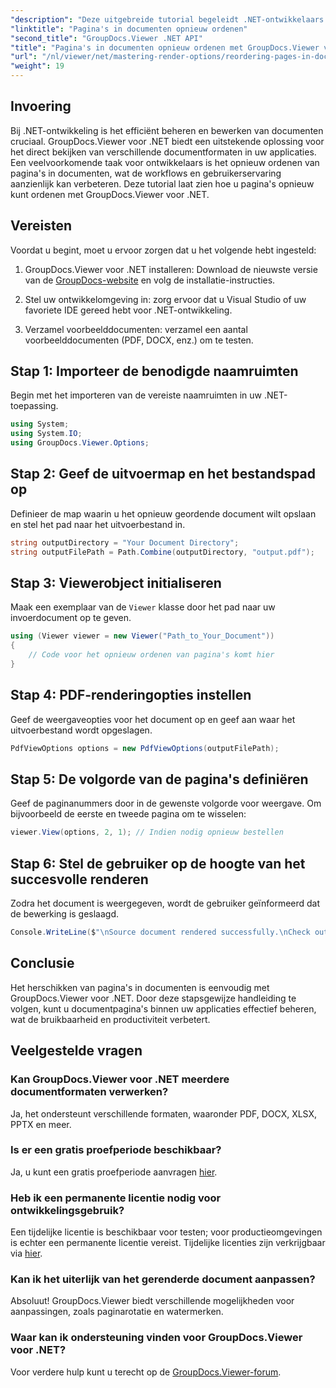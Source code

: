 ```yaml
---
"description": "Deze uitgebreide tutorial begeleidt .NET-ontwikkelaars bij het herschikken van pagina's in verschillende documentformaten met behulp van GroupDocs.Viewer voor .NET."
"linktitle": "Pagina's in documenten opnieuw ordenen"
"second_title": "GroupDocs.Viewer .NET API"
"title": "Pagina's in documenten opnieuw ordenen met GroupDocs.Viewer voor .NET"
"url": "/nl/viewer/net/mastering-render-options/reordering-pages-in-document/"
"weight": 19
---
```


## Invoering

Bij .NET-ontwikkeling is het efficiënt beheren en bewerken van documenten cruciaal. GroupDocs.Viewer voor .NET biedt een uitstekende oplossing voor het direct bekijken van verschillende documentformaten in uw applicaties. Een veelvoorkomende taak voor ontwikkelaars is het opnieuw ordenen van pagina's in documenten, wat de workflows en gebruikerservaring aanzienlijk kan verbeteren. Deze tutorial laat zien hoe u pagina's opnieuw kunt ordenen met GroupDocs.Viewer voor .NET.

## Vereisten

Voordat u begint, moet u ervoor zorgen dat u het volgende hebt ingesteld:

1. GroupDocs.Viewer voor .NET installeren: Download de nieuwste versie van de [GroupDocs-website](https://releases.groupdocs.com/viewer/net/) en volg de installatie-instructies.
   
2. Stel uw ontwikkelomgeving in: zorg ervoor dat u Visual Studio of uw favoriete IDE gereed hebt voor .NET-ontwikkeling.

3. Verzamel voorbeelddocumenten: verzamel een aantal voorbeelddocumenten (PDF, DOCX, enz.) om te testen.

## Stap 1: Importeer de benodigde naamruimten

Begin met het importeren van de vereiste naamruimten in uw .NET-toepassing.

```csharp
using System;
using System.IO;
using GroupDocs.Viewer.Options;
```

## Stap 2: Geef de uitvoermap en het bestandspad op

Definieer de map waarin u het opnieuw geordende document wilt opslaan en stel het pad naar het uitvoerbestand in.

```csharp
string outputDirectory = "Your Document Directory";
string outputFilePath = Path.Combine(outputDirectory, "output.pdf");
```

## Stap 3: Viewerobject initialiseren

Maak een exemplaar van de `Viewer` klasse door het pad naar uw invoerdocument op te geven.

```csharp
using (Viewer viewer = new Viewer("Path_to_Your_Document"))
{
    // Code voor het opnieuw ordenen van pagina's komt hier
}
```

## Stap 4: PDF-renderingopties instellen

Geef de weergaveopties voor het document op en geef aan waar het uitvoerbestand wordt opgeslagen.

```csharp
PdfViewOptions options = new PdfViewOptions(outputFilePath);
```

## Stap 5: De volgorde van de pagina's definiëren

Geef de paginanummers door in de gewenste volgorde voor weergave. Om bijvoorbeeld de eerste en tweede pagina om te wisselen:

```csharp
viewer.View(options, 2, 1); // Indien nodig opnieuw bestellen
```

## Stap 6: Stel de gebruiker op de hoogte van het succesvolle renderen

Zodra het document is weergegeven, wordt de gebruiker geïnformeerd dat de bewerking is geslaagd.

```csharp
Console.WriteLine($"\nSource document rendered successfully.\nCheck output in {outputDirectory}.");
```

## Conclusie

Het herschikken van pagina's in documenten is eenvoudig met GroupDocs.Viewer voor .NET. Door deze stapsgewijze handleiding te volgen, kunt u documentpagina's binnen uw applicaties effectief beheren, wat de bruikbaarheid en productiviteit verbetert.

## Veelgestelde vragen

### Kan GroupDocs.Viewer voor .NET meerdere documentformaten verwerken?
Ja, het ondersteunt verschillende formaten, waaronder PDF, DOCX, XLSX, PPTX en meer.

### Is er een gratis proefperiode beschikbaar?
Ja, u kunt een gratis proefperiode aanvragen [hier](https://releases.groupdocs.com/).

### Heb ik een permanente licentie nodig voor ontwikkelingsgebruik?
Een tijdelijke licentie is beschikbaar voor testen; voor productieomgevingen is echter een permanente licentie vereist. Tijdelijke licenties zijn verkrijgbaar via [hier](https://purchase.groupdocs.com/temporary-license/).

### Kan ik het uiterlijk van het gerenderde document aanpassen?
Absoluut! GroupDocs.Viewer biedt verschillende mogelijkheden voor aanpassingen, zoals paginarotatie en watermerken.

### Waar kan ik ondersteuning vinden voor GroupDocs.Viewer voor .NET?
Voor verdere hulp kunt u terecht op de [GroupDocs.Viewer-forum](https://forum.groupdocs.com/c/viewer/9).